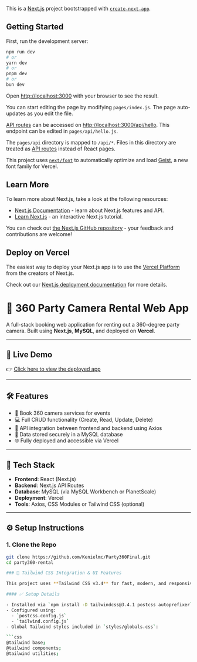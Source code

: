 This is a [Next.js](https://nextjs.org) project bootstrapped with [`create-next-app`](https://nextjs.org/docs/pages/api-reference/create-next-app).

## Getting Started

First, run the development server:

```bash
npm run dev
# or
yarn dev
# or
pnpm dev
# or
bun dev
```

Open [http://localhost:3000](http://localhost:3000) with your browser to see the result.

You can start editing the page by modifying `pages/index.js`. The page auto-updates as you edit the file.

[API routes](https://nextjs.org/docs/pages/building-your-application/routing/api-routes) can be accessed on [http://localhost:3000/api/hello](http://localhost:3000/api/hello). This endpoint can be edited in `pages/api/hello.js`.

The `pages/api` directory is mapped to `/api/*`. Files in this directory are treated as [API routes](https://nextjs.org/docs/pages/building-your-application/routing/api-routes) instead of React pages.

This project uses [`next/font`](https://nextjs.org/docs/pages/building-your-application/optimizing/fonts) to automatically optimize and load [Geist](https://vercel.com/font), a new font family for Vercel.

## Learn More

To learn more about Next.js, take a look at the following resources:

- [Next.js Documentation](https://nextjs.org/docs) - learn about Next.js features and API.
- [Learn Next.js](https://nextjs.org/learn-pages-router) - an interactive Next.js tutorial.

You can check out [the Next.js GitHub repository](https://github.com/vercel/next.js) - your feedback and contributions are welcome!

## Deploy on Vercel

The easiest way to deploy your Next.js app is to use the [Vercel Platform](https://vercel.com/new?utm_medium=default-template&filter=next.js&utm_source=create-next-app&utm_campaign=create-next-app-readme) from the creators of Next.js.

Check out our [Next.js deployment documentation](https://nextjs.org/docs/pages/building-your-application/deploying) for more details.

# 📸 360 Party Camera Rental Web App

A full-stack booking web application for renting out a 360-degree party camera. Built using **Next.js**, **MySQL**, and deployed on **Vercel**.

---

## 🚀 Live Demo

👉 [Click here to view the deployed app](party360-final-ae3r.vercel.app)

---

## 🛠️ Features

- 📆 Book 360 camera services for events
- 💻 Full CRUD functionality (Create, Read, Update, Delete)
- 📡 API integration between frontend and backend using Axios
- 🧾 Data stored securely in a MySQL database
- 🌐 Fully deployed and accessible via Vercel

---

## 📂 Tech Stack

- **Frontend**: React (Next.js)
- **Backend**: Next.js API Routes
- **Database**: MySQL (via MySQL Workbench or PlanetScale)
- **Deployment**: Vercel
- **Tools**: Axios, CSS Modules or Tailwind CSS (optional)

---

## ⚙️ Setup Instructions

### 1. Clone the Repo

```bash
git clone https://github.com/Kenielmc/Party360Final.git
cd party360-rental

### 🎨 Tailwind CSS Integration & UI Features

This project uses **Tailwind CSS v3.4** for fast, modern, and responsive UI development.

#### ✅ Setup Details

- Installed via `npm install -D tailwindcss@3.4.1 postcss autoprefixer`
- Configured using:
  - `postcss.config.js`
  - `tailwind.config.js`
- Global Tailwind styles included in `styles/globals.css`:

```css
@tailwind base;
@tailwind components;
@tailwind utilities;


